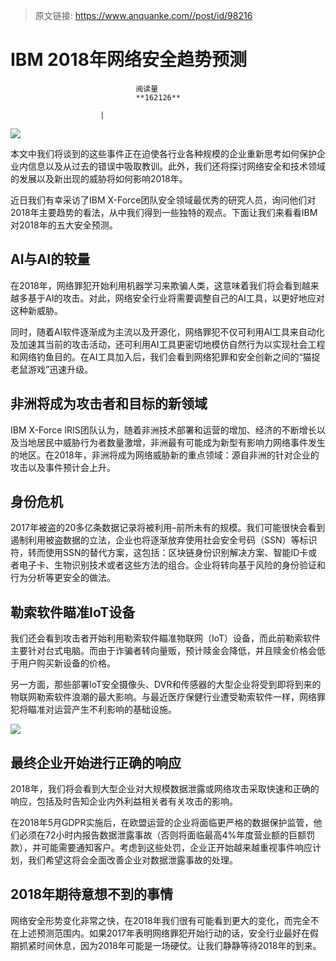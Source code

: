 > 原文链接: https://www.anquanke.com//post/id/98216 


# IBM 2018年网络安全趋势预测


                                阅读量   
                                **162126**
                            
                        |
                        
                                                                                    



[![](https://p4.ssl.qhimg.com/t012ed80f8dc41fd44a.jpg)](https://p4.ssl.qhimg.com/t012ed80f8dc41fd44a.jpg)



本文中我们将谈到的这些事件正在迫使各行业各种规模的企业重新思考如何保护企业内信息以及从过去的错误中吸取教训。此外，我们还将探讨网络安全和技术领域的发展以及新出现的威胁将如何影响2018年。



近日我们有幸采访了IBM X-Force团队安全领域最优秀的研究人员，询问他们对2018年主要趋势的看法，从中我们得到一些独特的观点。下面让我们来看看IBM对2018年的五大安全预测。



## AI与AI的较量

在2018年，网络罪犯开始利用机器学习来欺骗人类，这意味着我们将会看到越来越多基于AI的攻击。对此，网络安全行业将需要调整自己的AI工具，以更好地应对这种新威胁。

同时，随着AI软件逐渐成为主流以及开源化，网络罪犯不仅可利用AI工具来自动化及加速其当前的攻击活动，还可利用AI工具更密切地模仿自然行为以实现社会工程和网络钓鱼目的。在AI工具加入后，我们会看到网络犯罪和安全创新之间的“猫捉老鼠游戏”迅速升级。



## 非洲将成为攻击者和目标的新领域

IBM X-Force IRIS团队认为，随着非洲技术部署和运营的增加、经济的不断增长以及当地居民中威胁行为者数量激增，非洲最有可能成为新型有影响力网络事件发生的地区。在2018年，非洲将成为网络威胁新的重点领域：源自非洲的针对企业的攻击以及事件预计会上升。



## 身份危机

2017年被盗的20多亿条数据记录将被利用–前所未有的规模。我们可能很快会看到遏制利用被盗数据的立法，企业也将逐渐放弃使用社会安全号码（SSN）等标识符，转而使用SSN的替代方案，这包括：区块链身份识别解决方案、智能ID卡或者电子卡、生物识别技术或者这些方法的组合。企业将转向基于风险的身份验证和行为分析等更安全的做法。



## 勒索软件瞄准IoT设备

我们还会看到攻击者开始利用勒索软件瞄准物联网（IoT）设备，而此前勒索软件主要针对台式电脑。而由于诈骗者转向量贩，预计赎金会降低，并且赎金价格会低于用户购买新设备的价格。

另一方面，那些部署IoT安全摄像头、DVR和传感器的大型企业将受到即将到来的物联网勒索软件浪潮的最大影响。与最近医疗保健行业遭受勒索软件一样，网络罪犯将瞄准对运营产生不利影响的基础设施。

[![](https://p5.ssl.qhimg.com/t0195e31f1b4dd09b24.png)](https://p5.ssl.qhimg.com/t0195e31f1b4dd09b24.png)



## 最终企业开始进行正确的响应

2018年，我们将会看到大型企业对大规模数据泄露或网络攻击采取快速和正确的响应，包括及时告知企业内外利益相关者有关攻击的影响。

在2018年5月GDPR实施后，在欧盟运营的企业将面临更严格的数据保护监管，他们必须在72小时内报告数据泄露事故（否则将面临最高4%年度营业额的巨额罚款），并可能需要通知客户。考虑到这些处罚，企业正开始越来越重视事件响应计划，我们希望这将会全面改善企业对数据泄露事故的处理。



## 2018年期待意想不到的事情

网络安全形势变化非常之快，在2018年我们很有可能看到更大的变化，而完全不在上述预测范围内。如果2017年表明网络罪犯开始行动的话，安全行业最好在假期抓紧时间休息，因为2018年可能是一场硬仗。让我们静静等待2018年的到来。
